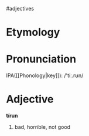 #adjectives 
# Etymology
# Pronunciation
IPA([[Phonology|key]]): /'tiː.rʊn/
# Adjective
**tírun**
1. bad, horrible, not good